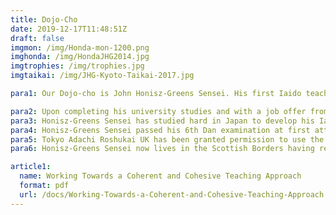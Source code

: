 ```yaml
---
title: Dojo-Cho
date: 2019-12-17T11:48:51Z
draft: false
imgmon: /img/Honda-mon-1200.png
imghonda: /img/HondaJHG2014.jpg
imgtrophies: /img/trophies.jpg
imgtaikai: /img/JHG-Kyoto-Taikai-2017.jpg

para1: Our Dojo-cho is John Honisz-Greens Sensei. His first Iaido teacher was Neil Kemp Sensei whom he met in 1986, in Edinburgh, when he was a teenager. That training continued until 1989 and stopped after Kemp Sensei relocated. During that time Honisz-Greens Sensei was also practicing Aikijutsu, and his passion for Aiki developed further when he met Gerd Kroell Sensei in 1990, and his subsequent membership of Tai Gyoku Ryu followed. Honisz-Greens Sensei studied for several years under Kroell Sensei, gaining the rank Joden Kyohan and building and developing a great friendship before heading to Japan in 1997. It was when he went to Japan that he restarted Iaido training at the Kobe Shiyakusho Iaido Dojo.

para2: Upon completing his university studies and with a job offer from a prestigious bank, Honisz-Greens Sensei negotiated to take a year out in 1997 to develop his Aiki-Jutsu in Japan, He was employed by Hyogo Prefectural Government and based in Amagasaki City, between Osaka and Kobe. What followed was a career change and a prolonged stay of seventeen years in Japan. During this period Honisz-Greens Sensei was fortunate to meet many great teachers. One such teacher was Honda Masayoshi Sensei, the headteacher of Tokyo Adachi Roshukai.
para3: Honisz-Greens Sensei has studied hard in Japan to develop his Iai, and despite his typically non-Japanese physiology has had some notable successes. As well as competing for both the Hyogo and Gifu prefectural teams whilst training in each prefecture, Sensei has won several individual and team taikai, and been placed in many others. Now, he rarely competes, as he personally feels the art aspect and competitive sport aspect do not mix well for him.
para4: Honisz-Greens Sensei passed his 6th Dan examination at first attempt in June 2012 in Kofu city, Yamanashi prefecture - Japan.  He was awarded his Renshi Shogo from the Zen Nihon Kendo Renmei in 2013. He is a British Kendo Association accredited Club Coach Level 2 and been awarded National Coach status.
para5: Tokyo Adachi Roshukai UK has been granted permission to use the Honda family mon (Honda-shi) in recognition of the affiliation it has to its roots in Japan and to Honda Masayoshi Sensei.
para6: Honisz-Greens Sensei now lives in the Scottish Borders having returned to the UK in 2015 and Scotland in 2016. He is the Dojo-cho (Group Leader) of Tokyo Adachi Roshukai UK and supports the training within the Edinburgh, Glasgow, and Scottish Borders Dojo and with frequent trips the Sussex Dojo as well.

article1:
  name: Working Towards a Coherent and Cohesive Teaching Approach
  format: pdf
  url: /docs/Working-Towards-a-Coherent-and-Cohesive-Teaching-Approach.pdf
---
```


